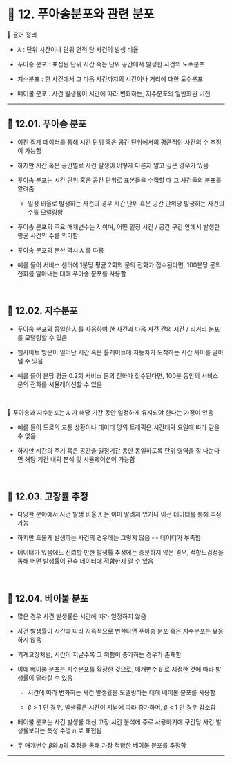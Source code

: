 # 🎰 12. 푸아송분포와 관련 분포  

🎲 용어 정리  

- $λ$ : 단위 시간이나 단위 면적 당 사건의 발생 비율  
   
- 푸아송 분포 : 표집된 단위 시간 혹은 단위 공간에서 발생한 사건의 도수분포  
   
- 지수분포 : 한 사건에서 그 다음 사건까지의 시간이나 거리에 대한 도수분포  
   
- 베이불 분포 : 사건 발생률이 시간에 따라 변화하는, 지수분포의 일반화된 버전  
   
***  

## 🎰 12.01. 푸아송 분포  

- 이진 집계 데이터를 통해 시간 단위 혹은 공간 단위에서의 평균적인 사건의 수 추정이 가능함  
   
- 하지만 시간 혹은 공간별로 사건 발생이 어떻게 다른지 알고 싶은 경우가 있음  
   
- 푸아송 분포는 시간 단위 혹은 공간 단위로 표본들을 수집할 때 그 사건들의 분포를 알려줌  
   
  - 일정 비율로 발생하는 사건의 경우 시간 단위 혹은 공간 단위당 발생하는 사건의 수를 모델링함  
   

- 푸아송 분포의 주요 매개변수는 $λ$ 이며, 어떤 일정 시간 / 공간 구간 안에서 발생한 평균 사건의 수를 의미함  
   
- 푸아송 분포의 분산 역시 $λ$ 를 따름  
   
- 예를 들어 서비스 센터에 1분당 평균 2회의 문의 전화가 접수된다면, 100분당 문의 전화를 알아내는 데에 푸아송 분포를 사용함  
   
<br>  

## 🎰 12.02. 지수분포  

- 푸아송 분포와 동일한 $λ$ 를 사용하여 한 사건과 다음 사건 간의 시간 / 리거리 분포를 모델링할 수 있음  
   
- 웹사이트 방문이 일어난 시간 혹은 톨게이트에 자동차가 도착하는 시간 사이를 알아낼 수 있음  
   
- 예를 들어 분당 평균 0.2회 서비스 문의 전화가 접수된다면, 100분 동안의 서비스 문의 전화를 시뮬레이션할 수 있음  
 
<br>  

🎲 푸아송과 지수분포는 $λ$ 가 해당 기간 동안 일정하게 유지되야 한다는 가정이 있음  

- 예를 들어 도로의 교통 상황이나 데이터 망의 트래픽은 시간대와 요일에 따라 같을 수 없음  
   
- 하지만 시간의 주기 혹은 공간을 일정기간 동안 동일하도록 단위 영역을 잘 나눈다면 해당 기간 내의 분석 및 시뮬레이션이 가능함  
   
<br>  

## 🎰 12.03. 고장률 추정  

- 다양한 분야에서 사건 발생 비율 $λ$ 는 이미 알려져 있거나 이전 데이터를 통해 추정 가능  
   
- 하지만 드물게 발생하는 사건의 경우에는 그렇지 않음 -> 데이터가 부족함  
   
- 데이터가 있음에도 신뢰할 만한 발생률 추정에는 충분하지 않은 경우, 적합도검정을 통해 어떤 발생률이 관측 데이터에 적합한지 알 수 있음  
 
<br>  

## 🎰 12.04. 베이불 분포  

- 많은 경우 사건 발생률은 시간에 따라 일정하지 않음  
   
- 사건 발생률이 시간에 따라 지속적으로 변한다면 푸아송 분포 혹은 지수분포는 유용하지 않음  
   
- 기계고장처럼, 시간이 지날수록 그 위험이 증가하는 경우가 존재함  
   
- 이에 베이불 분포는 지수분포를 확장한 것으로, 매개변수 $β$ 로 지정한 것에 따라 발생률이 달라질 수 있음  
   
  - 시간에 따라 변화하는 사건 발생률을 모델링하는 데에 베이불 분포를 사용함   
   
  - $β$ > 1 인 경우, 발생률은 시간이 지남에 따라 증가하며, $β$ < 1 인 경우 감소함  
     
- 베이불 분포는 사건 발생률 대신 고장 시간 분석에 주로 사용하기에 구간당 사건 발생률보다는 특성 수명 $η$ 로 표현됨  
   
- 두 매개변수 $β$와 $η$의 추정을 통해 가장 적합한 베이불 분포를 추정함  
   
***  

